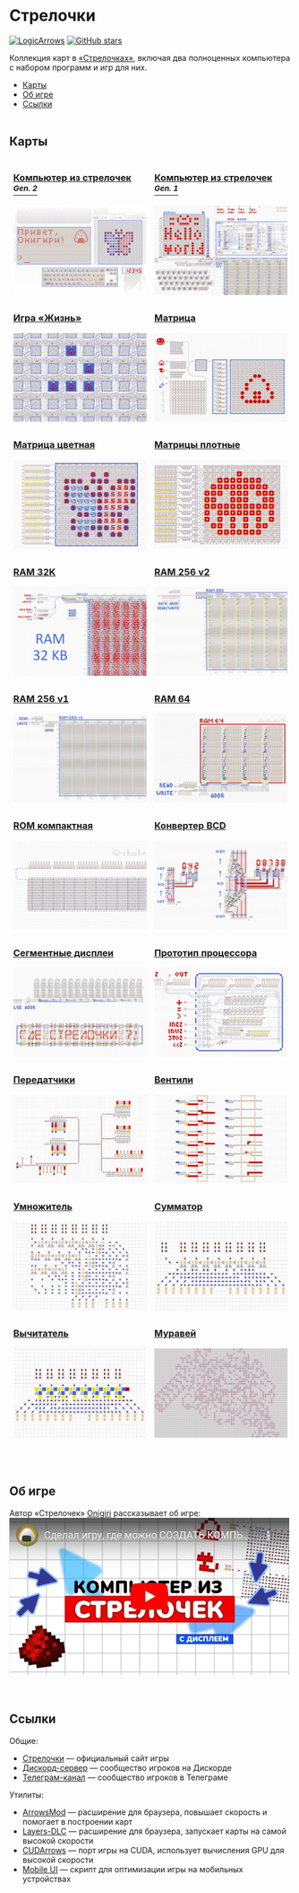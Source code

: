 ﻿# Стрелочки
[![LogicArrows](https://img.shields.io/badge/logic--arrows-map-blue?logo=data:image/svg%2Bxml;base64,PHN2ZyB4bWxucz0iaHR0cDovL3d3dy53My5vcmcvMjAwMC9zdmciIHZlcnNpb249IjEiIHdpZHRoPSIxMDAiIGhlaWdodD0iMTAwIj48cGF0aCBmaWxsPSIjNTAwIiBkPSJtOTkgMWMtMC44Ny0wLjg3LTIuMi0xLjMtMy42LTAuODJsLTc3IDI1Yy00LjkgMS43LTYuMyA3LjgtMi43IDExbDE1IDE1LTI5IDI5Yy0yLjcgMi43LTIuNyA3LjEgMCA5LjhsNyA3YzIuNyAyLjcgNy4xIDIuNyA5LjggMGwyOS0yOSAxNSAxNWMzLjcgMy43IDkuOCAyLjIgMTEtMi43bDI1LTc3YzAuNDktMS4zIDAuMDQ1LTIuNy0wLjgyLTMuNnoiIHN0cm9rZS13aWR0aD0iMS43Ii8+PC9zdmc+)](https://logic-arrows.io)
[![GitHub stars](https://img.shields.io/github/stars/chubrik/LogicArrows?style=social)](https://github.com/chubrik/LogicArrows/stargazers)

Коллекция карт в [«Стрелочках»](https://logic-arrows.io/), включая два полноценных компьютера с набором программ и игр для них.
<br>

- [Карты](#maps)
- [Об игре](#about)
- [Ссылки](#links)
<br><br>


## <a name="maps"></a>Карты

<table>
  <thead>
    <tr>
      <td width="50%">
        <h3><a href="computer-v2/README.md">Компьютер из стрелочек
            <sup><i>Gen. 2<i></sup></a></h3>
        <a href="computer-v2/README.md"><img src="computer-v2/img/summary.jpg"
            alt="Компьютер из стрелочек (Gen. 2)"></a>
      </td>
      <td>
        <h3><a href="computer-v1/README.md">Компьютер из стрелочек
            <sup><i>Gen. 1<i></sup></a></h3>
        <a href="computer-v1/README.md"><img src="computer-v1/img/summary.jpg"
            alt="Компьютер из стрелочек (Gen. 1)"></a>
      </td>
    </tr>
    <tr>
    <tr>
      <td>
        <h3><a href="https://logic-arrows.io/map-life">Игра «Жизнь»</a></h3>
        <a href="https://logic-arrows.io/map-life"><img src="img/life.jpg" alt="Игра «Жизнь»"></a>
      </td>
      <td>
        <h3><a href="https://logic-arrows.io/map-matrix">Матрица</a></h3>
        <a href="https://logic-arrows.io/map-matrix"><img src="img/matrix.jpg" alt="Матрица"></a>
      </td>
    </tr>
    <tr>
      <td>
        <h3><a href="https://logic-arrows.io/map-matrix-rgb">Матрица цветная</a></h3>
        <a href="https://logic-arrows.io/map-matrix-rgb"><img src="img/matrix-rgb.jpg"
            alt="Матрица цветная"></a>
      </td>
      <td>
        <h3><a href="https://logic-arrows.io/map-CcGrVgC8">Матрицы плотные</a></h3>
        <a href="https://logic-arrows.io/map-CcGrVgC8"><img src="img/matrix-compact.jpg"
            alt="Матрицы плотные"></a>
      </td>
    </tr>
    <tr>
      <td>
        <h3><a href="https://logic-arrows.io/map-fsG82aDy">RAM 32K</a></h3>
        <a href="https://logic-arrows.io/map-fsG82aDy"><img src="img/ram-32k.jpg" alt="RAM 32K"></a>
      </td>
      <td>
        <h3><a href="https://logic-arrows.io/map-ram256">RAM 256 v2</a></h3>
        <a href="https://logic-arrows.io/map-ram256"><img src="img/ram-256-v2.jpg"
            alt="RAM 256 v2"></a>
      </td>
    </tr>
    <tr>
      <td>
        <h3><a href="https://logic-arrows.io/map-utcKt1dM">RAM 256 v1</a></h3>
        <a href="https://logic-arrows.io/map-utcKt1dM"><img src="img/ram-256-v1.jpg"
            alt="RAM 256 v1"></a>
      </td>
      <td>
        <h3><a href="https://logic-arrows.io/map-ram64">RAM 64</a></h3>
        <a href="https://logic-arrows.io/map-ram64"><img src="img/ram-64.jpg" alt="RAM 64"></a>
      </td>
    </tr>
    <tr>
      <td>
        <h3><a href="https://logic-arrows.io/map-FI3Ue08n">ROM компактная</a></h3>
        <a href="https://logic-arrows.io/map-FI3Ue08n"><img src="img/rom-compact.jpg"
            alt="ROM компактная"></a>
      </td>
      <td>
        <h3><a href="https://logic-arrows.io/map-0TNlFXRQa6Y">Конвертер BCD</a></h3>
        <a href="https://logic-arrows.io/map-0TNlFXRQa6Y"><img src="img/bcd-converter.jpg"
            alt="Конвертер BCD"></a>
      </td>
    </tr>
    <tr>
      <td>
        <h3><a href="https://logic-arrows.io/map-Xhj9Pead">Сегментные дисплеи</a></h3>
        <a href="https://logic-arrows.io/map-Xhj9Pead"><img src="img/digits.jpg"
            alt="Сегментные дисплеи"></a>
      </td>
      <td>
        <h3><a href="https://logic-arrows.io/map-kBhOopki">Прототип процессора</a></h3>
        <a href="https://logic-arrows.io/map-kBhOopki"><img src="img/cpu.jpg"
            alt="Прототип процессора"></a>
      </td>
    </tr>
    <tr>
      <td>
        <h3><a href="https://logic-arrows.io/map-Io2FESYk">Передатчики</a></h3>
        <a href="https://logic-arrows.io/map-Io2FESYk"><img src="img/transmitters.jpg"
            alt="Передатчики"></a>
      </td>
      <td>
        <h3><a href="https://logic-arrows.io/map-k_R4pB1A">Вентили</a></h3>
        <a href="https://logic-arrows.io/map-k_R4pB1A"><img src="img/gates.jpg" alt="Вентили"></a>
      </td>
    </tr>
    <tr>
      <td>
        <h3><a href="https://logic-arrows.io/map-lF-KRVo4vtw">Умножитель</a></h3>
        <a href="https://logic-arrows.io/map-lF-KRVo4vtw"><img src="img/multiplier.jpg"
            alt="Умножитель"></a>
      </td>
      <td>
        <h3><a href="https://logic-arrows.io/map-5bk8IiWhZ6Q">Сумматор</a></h3>
        <a href="https://logic-arrows.io/map-5bk8IiWhZ6Q"><img src="img/adder.jpg"
            alt="Сумматор"></a>
      </td>
    </tr>
    <tr>
      <td>
        <h3><a href="https://logic-arrows.io/map-GvPsAA38">Вычитатель</a></h3>
        <a href="https://logic-arrows.io/map-GvPsAA38"><img src="img/subtractor.jpg"
            alt="Вычитатель"></a>
      </td>
      <td>
        <h3><a href="https://logic-arrows.io/map-um14l5Qr">Муравей</a></h3>
        <a href="https://logic-arrows.io/map-um14l5Qr"><img src="img/ant.jpg" alt="Муравей"></a>
      </td>
    </tr>
  </thead>
</table>
<br><br>


## <a name="about"></a>Об игре

Автор «Стрелочек» [Onigiri](https://github.com/ArtemOnigiri) рассказывает об игре:<br>
[![Видео об игре](img/youtube.jpg)](https://www.youtube.com/watch?v=q_ve9SsuyvU)
<br><br><br>


## <a name="links"></a>Ссылки

Общие:
- [Стрелочки](https://logic-arrows.io) — официальный сайт игры
- [Дискорд-сервер](https://discord.com/channels/1139657094459560006) — сообщество игроков на
  Дискорде
- [Телеграм-канал](https://t.me/logic_arrows) — сообщество игроков в Телеграме

Утилиты:
- [ArrowsMod](https://discord.com/channels/1139657094459560006/1176222697294934026) — расширение для
  браузера, повышает скорость и помогает в построении карт
- [Layers-DLC](https://github.com/MerinPrime/layersdlc) — расширение для браузера, запускает карты
  на самой высокой скорости
- [CUDArrows](https://github.com/sagdrip/CUDArrows) — порт игры на CUDA, использует вычисления GPU
  для высокой скорости
- [Mobile UI](https://discord.com/channels/1139657094459560006/1269681350332645519) — скрипт для
  оптимизации игры на мобильных устройствах

